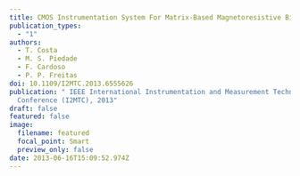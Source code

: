 ```yaml
---
title: CMOS Instrumentation System For Matrix-Based Magnetoresistive Biosensors
publication_types:
  - "1"
authors:
  - T. Costa
  - M. S. Piedade
  - F. Cardoso
  - P. P. Freitas
doi: 10.1109/I2MTC.2013.6555626
publication: " IEEE International Instrumentation and Measurement Technology
  Conference (I2MTC), 2013"
draft: false
featured: false
image:
  filename: featured
  focal_point: Smart
  preview_only: false
date: 2013-06-16T15:09:52.974Z
---
```

